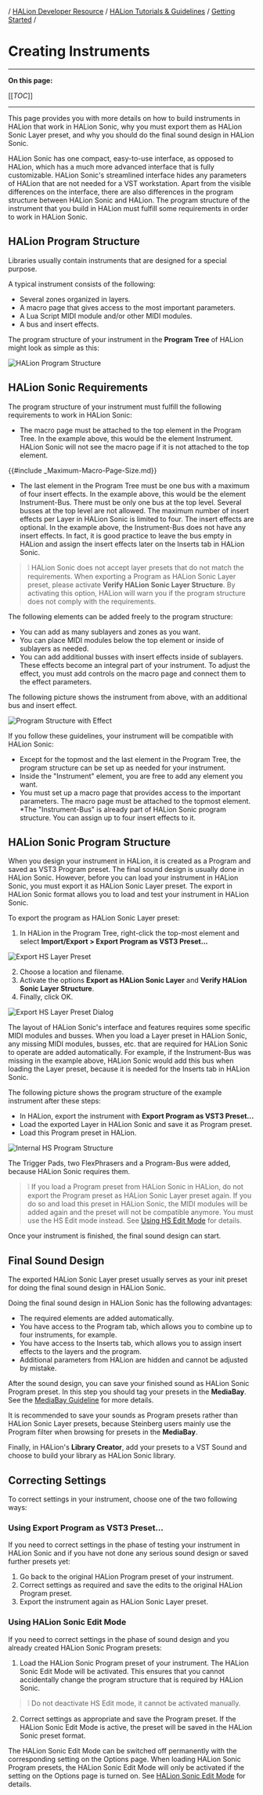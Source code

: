 / [HALion Developer Resource](../../HALion-Developer-Resource.md) / [HALion Tutorials & Guidelines](./HALion-Tutorials-Guidelines.md) / [Getting Started](./Getting-Started.md) /

# Creating Instruments

---

**On this page:**

[[_TOC_]]

---

This page provides you with more details on how to build instruments in HALion that work in HALion Sonic, why you must export them as HALion Sonic Layer preset, and why you should do the final sound design in HALion Sonic.

HALion Sonic has one compact, easy-to-use interface, as opposed to HALion, which has a much more advanced interface that is fully customizable. HALion Sonic's streamlined interface hides any parameters of HALion that are not needed for a VST workstation. Apart from the visible differences on the interface, there are also differences in the program structure between HALion Sonic and HALion. The program structure of the instrument that you build in HALion must fulfill some requirements in order to work in HALion Sonic.

## HALion Program Structure

Libraries usually contain instruments that are designed for a special purpose.

A typical instrument consists of the following:

* Several zones organized in layers.
* A macro page that gives access to the most important parameters.
* A Lua Script MIDI module and/or other MIDI modules.
* A bus and insert effects.

The program structure of your instrument in the **Program Tree** of HALion might look as simple as this:

![HALion Program Structure](../images/HALion-Program-Structure.png)

## HALion Sonic Requirements

The program structure of your instrument must fulfill the following requirements to work in HALion Sonic:

* The macro page must be attached to the top element in the Program Tree. In the example above, this would be the element Instrument. HALion Sonic will not see the macro page if it is not attached to the top element.

{{#include _Maximum-Macro-Page-Size.md}}

* The last element in the Program Tree must be one bus with a maximum of four insert effects. In the example above, this would be the element Instrument-Bus. There must be only one bus at the top level. Several busses at the top level are not allowed. The maximum number of insert effects per Layer in HALion Sonic is limited to four. The insert effects are optional. In the example above, the Instrument-Bus does not have any insert effects. In fact, it is good practice to leave the bus empty in HALion and assign the insert effects later on the Inserts tab in HALion Sonic.

>&#10069; HALion Sonic does not accept layer presets that do not match the requirements. When exporting a Program as HALion Sonic Layer preset, please activate **Verify HALion Sonic Layer Structure**. By activating this option, HALion will warn you if the program structure does not comply with the requirements. 

The following elements can be added freely to the program structure:

* You can add as many sublayers and zones as you want.
* You can place MIDI modules below the top element or inside of sublayers as needed.
* You can add additional busses with insert effects inside of sublayers. These effects become an integral part of your instrument. To adjust the effect, you must add controls on the macro page and connect them to the effect parameters.

The following picture shows the instrument from above, with an additional bus and insert effect.

![Program Structure with Effect](../images/HALion-Program-Structure-with-Effect.png)

If you follow these guidelines, your instrument will be compatible with HALion Sonic:

* Except for the topmost and the last element in the Program Tree, the program structure can be set up as needed for your instrument.
* Inside the "Instrument" element, you are free to add any element you want.
* You must set up a macro page that provides access to the important parameters. The macro page must be attached to the topmost element.
*The "Instrument-Bus" is already part of HALion Sonic program structure. You can assign up to four insert effects to it.

## HALion Sonic Program Structure

When you design your instrument in HALion, it is created as a Program and saved as VST3 Program preset. The final sound design is usually done in HALion Sonic. However, before you can load your instrument in HALion Sonic, you must export it as HALion Sonic Layer preset. The export in HALion Sonic format allows you to load and test your instrument in HALion Sonic.

To export the program as HALion Sonic Layer preset:

1. In HALion in the Program Tree, right-click the top-most element and select **Import/Export > Export Program as VST3 Preset...**

![Export HS Layer Preset](../images/Export-HS-Layer-Preset.png)

2. Choose a location and filename.
2. Activate the options **Export as HALion Sonic Layer** and **Verify HALion Sonic Layer Structure**.
2. Finally, click OK.

![Export HS Layer Preset Dialog](../images/Export-HS-Layer-Preset-Dialog.png)

The layout of HALion Sonic's interface and features requires some specific MIDI modules and busses. When you load a Layer preset in HALion Sonic, any missing MIDI modules, busses, etc. that are required for HALion Sonic to operate are added automatically. For example, if the Instrument-Bus was missing in the example above, HALion Sonic would add this bus when loading the Layer preset, because it is needed for the Inserts tab in HALion Sonic.

The following picture shows the program structure of the example instrument after these steps:

* In HALion, export the instrument with **Export Program as VST3 Preset...**
* Load the exported Layer in HALion Sonic and save it as Program preset.
* Load this Program preset in HALion.

![Internal HS Program Structure](../images/Internal-HS-Program-Structure.png)

The Trigger Pads, two FlexPhrasers and a Program-Bus were added, because HALion Sonic requires them.

>&#10069; If you load a Program preset from HALion Sonic in HALion, do not export the Program preset as HALion Sonic Layer preset again. If you do so and load this preset in HALion Sonic, the MIDI modules will be added again and the preset will not be compatible anymore. You must use the HS Edit mode instead. See [Using HS Edit Mode](#using-halion-sonic-edit-mode) for details.

Once your instrument is finished, the final sound design can start.

## Final Sound Design

The exported HALion Sonic Layer preset usually serves as your init preset for doing the final sound design in HALion Sonic.

Doing the final sound design in HALion Sonic has the following advantages:

* The required elements are added automatically.
* You have access to the Program tab, which allows you to combine up to four instruments, for example.
* You have access to the Inserts tab, which allows you to assign insert effects to the layers and the program.
* Additional parameters from HALion are hidden and cannot be adjusted by mistake.

After the sound design, you can save your finished sound as HALion Sonic Program preset. In this step you should tag your presets in the **MediaBay**. See the [MediaBay Guideline](./MediaBay-Guideline.md) for more details.

It is recommended to save your sounds as Program presets rather than HALion Sonic Layer presets, because Steinberg users mainly use the Program filter when browsing for presets in the **MediaBay**.

Finally, in HALion's **Library Creator**, add your presets to a VST Sound and choose to build your library as HALion Sonic library.

## Correcting Settings

To correct settings in your instrument, choose one of the two following ways:

### Using Export Program as VST3 Preset...

If you need to correct settings in the phase of testing your instrument in HALion Sonic and if you have not done any serious sound design or saved further presets yet:

1. Go back to the original HALion Program preset of your instrument.
1. Correct settings as required and save the edits to the original HALion Program preset.
1. Export the instrument again as HALion Sonic Layer preset.

### Using HALion Sonic Edit Mode

If you need to correct settings in the phase of sound design and you already created HALion Sonic Program presets:

1. Load the HALion Sonic Program preset of your instrument. The HALion Sonic Edit Mode will be activated. This ensures that you cannot accidentally change the program structure that is required by HALion Sonic.

>&#10069; Do not deactivate HS Edit mode, it cannot be activated manually.

2. Correct settings as appropriate and save the Program preset. If the HALion Sonic Edit Mode is active, the preset will be saved in the HALion Sonic preset format.

The HALion Sonic Edit Mode can be switched off permanently with the corresponding setting on the Options page. When loading HALion Sonic Program presets, the HALion Sonic Edit Mode will only be activated if the setting on the Options page is turned on. See [HALion Sonic Edit Mode](https://steinberg.help/halion/v7/en/halion/topics/global_functions_and_settings/options_editor_edit_section_r.html) for details.
